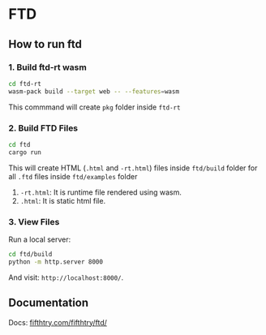 # FTD

## How to run ftd

### 1. Build ftd-rt wasm

```bash
cd ftd-rt
wasm-pack build --target web -- --features=wasm
```
This commmand will create `pkg` folder inside `ftd-rt`

### 2. Build FTD Files

```bash
cd ftd
cargo run
```
This will create HTML (`.html` and `-rt.html`) files inside `ftd/build` folder for all `.ftd` files inside `ftd/examples` folder

1. `-rt.html`: It is runtime file rendered using wasm.
2. `.html`: It is static html file.

### 3. View Files

Run a local server:

```bash
cd ftd/build
python -m http.server 8000
```
And visit: `http://localhost:8000/`.

## Documentation

Docs: [fifthtry.com/fifthtry/ftd/](https://www.fifthtry.com/fifthtry/ftd/)

